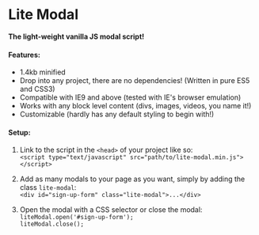 # Lite Modal

**The light-weight vanilla JS modal script!**

#### Features:

- 1.4kb minified
- Drop into any project, there are no dependencies! (Written in pure ES5 and CSS3)
- Compatible with IE9 and above (tested with IE's browser emulation)
- Works with any block level content (divs, images, videos, you name it!)
- Customizable (hardly has any default styling to begin with!)

#### Setup:

1) Link to the script in the `<head>` of your project like so:  
`<script type="text/javascript" src="path/to/lite-modal.min.js"></script>`


2) Add as many modals to your page as you want, simply by adding the class `lite-modal`:  
`<div id="sign-up-form" class="lite-modal">...</div>`


3) Open the modal with a CSS selector or close the modal:  
`liteModal.open('#sign-up-form');`  
`liteModal.close();`